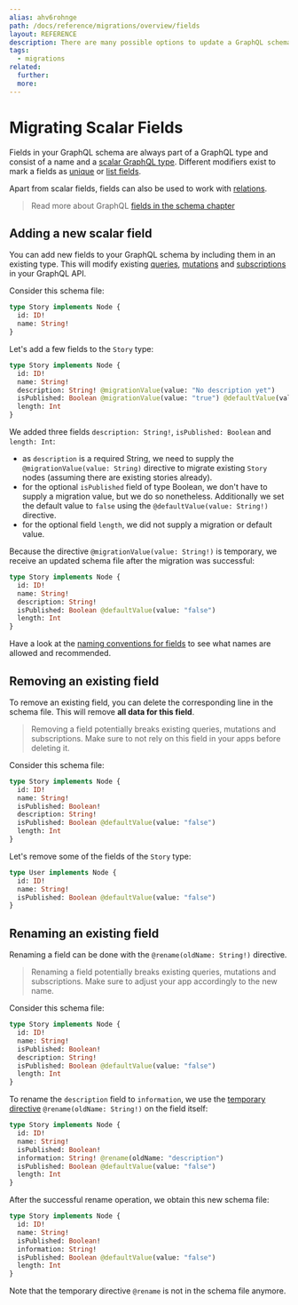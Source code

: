 ```yaml
---
alias: ahv6rohnge
path: /docs/reference/migrations/overview/fields
layout: REFERENCE
description: There are many possible options to update a GraphQL schema, referred to as schema migrations. Some of them require data migrations as well.
tags:
  - migrations
related:
  further:
  more:
---
```


# Migrating Scalar Fields

Fields in your GraphQL schema are always part of a GraphQL type and consist of a name and a [scalar GraphQL type]().
Different modifiers exist to mark a fields as [unique]() or [list fields]().

Apart from scalar fields, fields can also be used to work with [relations]().

> Read more about GraphQL [fields in the schema chapter]()

## Adding a new scalar field

You can add new fields to your GraphQL schema by including them in an existing type. This will modify existing [queries](), [mutations]() and [subscriptions]() in your GraphQL API.

Consider this schema file:

```graphql
type Story implements Node {
  id: ID!
  name: String!
}
```

Let's add a few fields to the `Story` type:

```graphql
type Story implements Node {
  id: ID!
  name: String!
  description: String! @migrationValue(value: "No description yet")
  isPublished: Boolean @migrationValue(value: "true") @defaultValue(value: "false")
  length: Int
}
```

We added three fields `description: String!`, `isPublished: Boolean` and `length: Int`:

* as `description` is a required String, we need to supply the `@migrationValue(value: String)` directive to migrate existing `Story` nodes (assuming there are existing stories already).
* for the optional `isPublished` field of type Boolean, we don't have to supply a migration value, but we do so nonetheless. Additionally we set the default value to `false` using the `@defaultValue(value: String!)` directive.
* for the optional field `length`, we did not supply a migration or default value.

Because the directive `@migrationValue(value: String!)` is temporary, we receive an updated schema file after the migration was successful:

```graphql
type Story implements Node {
  id: ID!
  name: String!
  description: String!
  isPublished: Boolean @defaultValue(value: "false")
  length: Int
}
```

Have a look at the [naming conventions for fields]() to see what names are allowed and recommended.

## Removing an existing field

To remove an existing field, you can delete the corresponding line in the schema file. This will remove **all data for this field**.

> Removing a field potentially breaks existing queries, mutations and subscriptions. Make sure to not rely on this field in your apps before deleting it.

Consider this schema file:

```graphql
type Story implements Node {
  id: ID!
  name: String!
  isPublished: Boolean!
  description: String!
  isPublished: Boolean @defaultValue(value: "false")
  length: Int
}
```

Let's remove some of the fields of the `Story` type:

```graphql
type User implements Node {
  id: ID!
  name: String!
  isPublished: Boolean @defaultValue(value: "false")
}
```

## Renaming an existing field

Renaming a field can be done with the `@rename(oldName: String!)` directive.

> Renaming a field potentially breaks existing queries, mutations and subscriptions. Make sure to adjust your app accordingly to the new name.

Consider this schema file:

```graphql
type Story implements Node {
  id: ID!
  name: String!
  isPublished: Boolean!
  description: String!
  isPublished: Boolean @defaultValue(value: "false")
  length: Int
}
```

To rename the `description` field to `information`, we use the [temporary directive]() `@rename(oldName: String!)` on the field itself:

```graphql
type Story implements Node {
  id: ID!
  name: String!
  isPublished: Boolean!
  information: String! @rename(oldName: "description")
  isPublished: Boolean @defaultValue(value: "false")
  length: Int
}
```

After the successful rename operation, we obtain this new schema file:

```graphql
type Story implements Node {
  id: ID!
  name: String!
  isPublished: Boolean!
  information: String!
  isPublished: Boolean @defaultValue(value: "false")
  length: Int
}
```

Note that the temporary directive `@rename` is not in the schema file anymore.
